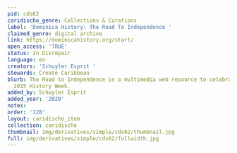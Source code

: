 ```yaml
---
pid: cds62
caridischo_genre: Collections & Curations
label: 'Dominica History: The Road To Independence '
claimed_genre: digital archive
link: https://dominicahistory.org/start/
open_access: 'TRUE'
status: In Disrepair
language: en
creators: 'Schuyler Esprit '
stewards: Create Caribbean
blurb: The Road to Independence is a multimedia web resource to celebrate Dominica’s
  2015 History Week.
added_by: Schuyler Esprit
added_year: '2020'
notes: 
order: '128'
layout: caridischo_item
collection: caridischo
thumbnail: img/derivatives/simple/cds62/thumbnail.jpg
full: img/derivatives/simple/cds62/fullwidth.jpg
---
```

